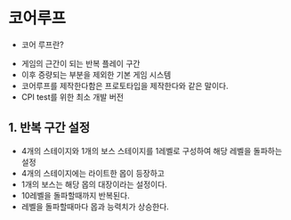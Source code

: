 # 코어루프
* 코어 루프란?
- 게임의 근간이 되는 반복 플레이 구간
- 이후 증량되는 부분을 제외한 기본 게임 시스템
- 코어루프를 제작한다함은 프로토타입을 제작한다와 같은 말이다.
- CPI test를 위한 최소 개발 버전

## 1. 반복 구간 설정
- 4개의 스테이지와 1개의 보스 스테이지를 1레벨로 구성하여 해당 레벨을 돌파하는 설정
- 4개의 스테이지에는 라이트한 몹이 등장하고
- 1개의 보스는 해당 몹의 대장이라는 설정이다.
- 10레벨을 돌파할때까지 반복된다.
- 레벨을 돌파할때마다 몹과 능력치가 상승한다.  
